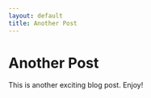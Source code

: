 ```yaml
---
layout: default
title: Another Post
---
```


# Another Post

This is another exciting blog post. Enjoy!
